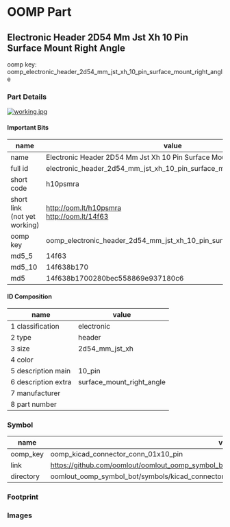 # OOMP Part  
## Electronic Header 2D54 Mm Jst Xh 10 Pin Surface Mount Right Angle  
  
oomp key: oomp_electronic_header_2d54_mm_jst_xh_10_pin_surface_mount_right_angle  
  
### Part Details  
  
[![working.jpg](working_600.jpg)](working.jpg)  
  
#### Important Bits  
| name | value | 
| --- | --- | 
| name | Electronic Header 2D54 Mm Jst Xh 10 Pin Surface Mount Right Angle | 
| full id | electronic_header_2d54_mm_jst_xh_10_pin_surface_mount_right_angle | 
| short code | h10psmra | 
| short link<br>(not yet working) | http://oom.lt/h10psmra<br>http://oom.lt/14f63 | 
| oomp key | oomp_electronic_header_2d54_mm_jst_xh_10_pin_surface_mount_right_angle | 
| md5_5 | 14f63 | 
| md5_10 | 14f638b170 | 
| md5 | 14f638b1700280bec558869e937180c6 | 
#### ID Composition  
| name | value | 
| --- | --- | 
| 1 classification | electronic | 
| 2 type | header | 
| 3 size | 2d54_mm_jst_xh | 
| 4 color |  | 
| 5 description main | 10_pin | 
| 6 description extra | surface_mount_right_angle | 
| 7 manufacturer |  | 
| 8 part number |  | 
### Symbol  
| name | value | 
| --- | --- | 
| oomp_key | oomp_kicad_connector_conn_01x10_pin | 
| link | https://github.com/oomlout/oomlout_oomp_symbol_bot/tree/main/symbols/kicad_connector_conn_01x10_pin | 
| directory | oomlout_oomp_symbol_bot/symbols/kicad_connector_conn_01x10_pin//working/working.kicad_sym | 
### Footprint  
### Images  
